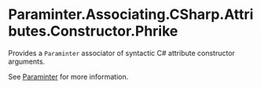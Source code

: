 # Paraminter.Associating.CSharp.Attributes.Constructor.Phrike

Provides a `Paraminter` associator of syntactic C# attribute constructor arguments.

See [Paraminter](https://www.github.com/Paraminter/Paraminter) for more information.
